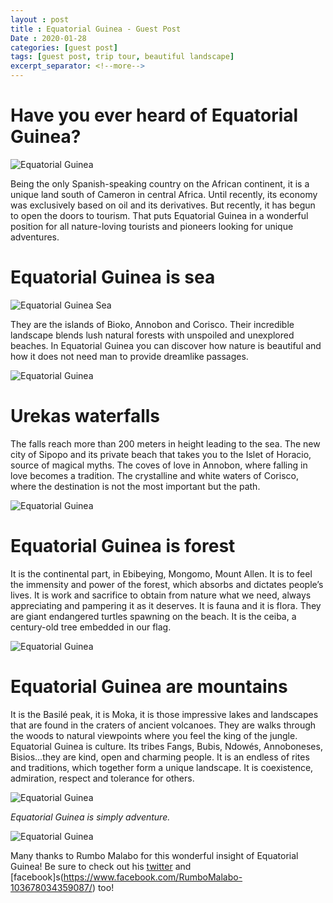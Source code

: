 ```yaml
---
layout : post
title : Equatorial Guinea - Guest Post
Date : 2020-01-28
categories: [guest post]
tags: [guest post, trip tour, beautiful landscape]
excerpt_separator: <!--more-->
---
```


# Have you ever heard of Equatorial Guinea?

<img class="d-block w-100 img-fluid" src="/assets/guest-post/Equatorial-Guinea/03.jpg" alt="Equatorial Guinea">

Being the only Spanish-speaking country on the African continent, it is a unique land south of Cameron in central Africa. Until recently, its economy was exclusively based on oil and its derivatives. But recently, it has begun to open the doors to tourism. That puts Equatorial Guinea in a wonderful position for all nature-loving tourists and pioneers looking for unique adventures.

<!--more-->

# Equatorial Guinea is sea

<img class="d-block w-100 img-fluid" src="/assets/guest-post/Equatorial-Guinea/02.jpeg" alt="Equatorial Guinea Sea">

They are the islands of Bioko, Annobon and Corisco. Their incredible landscape blends lush natural forests with unspoiled and unexplored beaches. In Equatorial Guinea you can discover how nature is beautiful and how it does not need man to provide dreamlike passages. 

<img class="d-block w-100 img-fluid" src="/assets/guest-post/Equatorial-Guinea/04.jpg" alt="Equatorial Guinea">

# Urekas waterfalls 

The falls reach more than 200 meters in height leading to the sea. The new city of Sipopo and its private beach that takes you to the Islet of Horacio, source of magical myths. The coves of love in Annobon, where falling in love becomes a tradition. The crystalline and white waters of Corisco, where the destination is not the most important but the path.

<img class="d-block w-100 img-fluid" src="/assets/guest-post/Equatorial-Guinea/06.jpeg" alt="Equatorial Guinea">

# Equatorial Guinea is forest

It is the continental part, in Ebibeying, Mongomo, Mount Allen. It is to feel the immensity and power of the forest, which absorbs and dictates people’s lives. It is work and sacrifice to obtain from nature what we need, always appreciating and pampering it as it deserves. It is fauna and it is flora. They are giant endangered turtles spawning on the beach. It is the ceiba, a century-old tree embedded in our flag.

<img class="d-block w-100 img-fluid" src="/assets/guest-post/Equatorial-Guinea/01.jpg" alt="Equatorial Guinea">

# Equatorial Guinea are mountains 

It is the Basilé peak, it is Moka, it is those impressive lakes and landscapes that are found in the craters of ancient volcanoes. They are walks through the woods to natural viewpoints where you feel the king of the jungle.
Equatorial Guinea is culture. Its tribes Fangs, Bubis, Ndowés, Annoboneses, Bisios…they are kind, open and charming people. It is an endless of rites and traditions, which together form a unique landscape. It is coexistence, admiration, respect and tolerance for others.

<img class="d-block w-100 img-fluid" src="/assets/guest-post/Equatorial-Guinea/07.jpeg" alt="Equatorial Guinea">

_Equatorial Guinea is simply adventure._

<img class="d-block w-100 img-fluid" src="/assets/guest-post/Equatorial-Guinea/05.jpg" alt="Equatorial Guinea">

Many thanks to Rumbo Malabo for this wonderful insight of Equatorial Guinea! Be sure to check out his [twitter](https://twitter.com/RumboMalabo) and [facebook]s(https://www.facebook.com/RumboMalabo-103678034359087/) too!